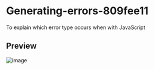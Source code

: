 # Generating-errors-809fee11
To  explain which error type occurs when with JavaScript

## Preview
![image](https://github.com/N-amer/Generating-errors-809fee11/assets/35346606/85b08a69-f282-4691-a8c1-0236ec2331e3)
